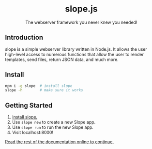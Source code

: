 <h1 align="center">slope.js</h1>
<p align="center">The webserver framework you never knew you needed!</p>

## Introduction

slope is a simple webserver library written in Node.js. It allows the user high-level access to numerous functions that allow the user to render templates, send files, return JSON data, and much more.

## Install

```sh
npm i -g slope  # install slope
slope -h        # make sure it works
```

## Getting Started

1. [Install slope.](#install)
2. Use `slope new` to create a new Slope app.
3. Use `slope run` to run the new Slope app.
4. Visit localhost:8000!

[Read the rest of the documentation online to continue.](slope.js.org/docs/)

